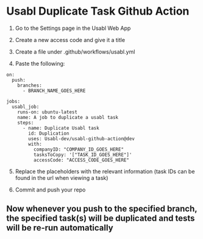 # Usabl Duplicate Task Github Action

1. Go to the Settings page in the Usabl Web App

2. Create a new access code and give it a title

3. Create a file under .github/workflows/usabl.yml

4. Paste the following:
```
on:
  push:
    branches:
      - BRANCH_NAME_GOES_HERE

jobs:
  usabl_job:
    runs-on: ubuntu-latest
    name: A job to duplicate a usabl task
    steps:
      - name: Duplicate Usabl task
        id: Duplication
        uses: Usabl-dev/usabl-github-action@dev
        with:
          companyID: "COMPANY_ID_GOES_HERE"
          tasksToCopy: '["TASK_ID_GOES_HERE"]'
          accessCode: "ACCESS_CODE_GOES_HERE"
```

5. Replace the placeholders with the relevant information (task IDs can be found in the url when viewing a task)

6. Commit and push your repo

## Now whenever you push to the specified branch, the specified task(s) will be duplicated and tests will be re-run automatically